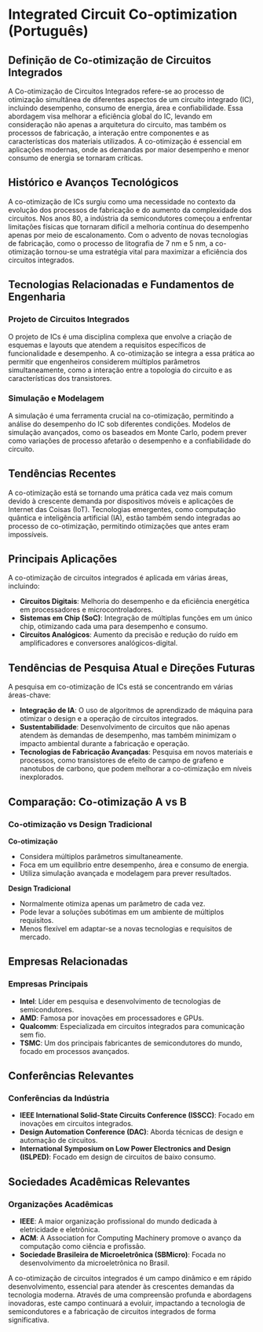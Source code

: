 # Integrated Circuit Co-optimization (Português)

## Definição de Co-otimização de Circuitos Integrados

A Co-otimização de Circuitos Integrados refere-se ao processo de otimização simultânea de diferentes aspectos de um circuito integrado (IC), incluindo desempenho, consumo de energia, área e confiabilidade. Essa abordagem visa melhorar a eficiência global do IC, levando em consideração não apenas a arquitetura do circuito, mas também os processos de fabricação, a interação entre componentes e as características dos materiais utilizados. A co-otimização é essencial em aplicações modernas, onde as demandas por maior desempenho e menor consumo de energia se tornaram críticas.

## Histórico e Avanços Tecnológicos

A co-otimização de ICs surgiu como uma necessidade no contexto da evolução dos processos de fabricação e do aumento da complexidade dos circuitos. Nos anos 80, a indústria da semicondutores começou a enfrentar limitações físicas que tornaram difícil a melhoria contínua do desempenho apenas por meio de escalonamento. Com o advento de novas tecnologias de fabricação, como o processo de litografia de 7 nm e 5 nm, a co-otimização tornou-se uma estratégia vital para maximizar a eficiência dos circuitos integrados.

## Tecnologias Relacionadas e Fundamentos de Engenharia

### Projeto de Circuitos Integrados

O projeto de ICs é uma disciplina complexa que envolve a criação de esquemas e layouts que atendem a requisitos específicos de funcionalidade e desempenho. A co-otimização se integra a essa prática ao permitir que engenheiros considerem múltiplos parâmetros simultaneamente, como a interação entre a topologia do circuito e as características dos transistores.

### Simulação e Modelagem

A simulação é uma ferramenta crucial na co-otimização, permitindo a análise do desempenho do IC sob diferentes condições. Modelos de simulação avançados, como os baseados em Monte Carlo, podem prever como variações de processo afetarão o desempenho e a confiabilidade do circuito.

## Tendências Recentes

A co-otimização está se tornando uma prática cada vez mais comum devido à crescente demanda por dispositivos móveis e aplicações de Internet das Coisas (IoT). Tecnologias emergentes, como computação quântica e inteligência artificial (IA), estão também sendo integradas ao processo de co-otimização, permitindo otimizações que antes eram impossíveis.

## Principais Aplicações

A co-otimização de circuitos integrados é aplicada em várias áreas, incluindo:

- **Circuitos Digitais**: Melhoria do desempenho e da eficiência energética em processadores e microcontroladores.
- **Sistemas em Chip (SoC)**: Integração de múltiplas funções em um único chip, otimizando cada uma para desempenho e consumo.
- **Circuitos Analógicos**: Aumento da precisão e redução do ruído em amplificadores e conversores analógicos-digital.

## Tendências de Pesquisa Atual e Direções Futuras

A pesquisa em co-otimização de ICs está se concentrando em várias áreas-chave:

- **Integração de IA**: O uso de algoritmos de aprendizado de máquina para otimizar o design e a operação de circuitos integrados.
- **Sustentabilidade**: Desenvolvimento de circuitos que não apenas atendem às demandas de desempenho, mas também minimizam o impacto ambiental durante a fabricação e operação.
- **Tecnologias de Fabricação Avançadas**: Pesquisa em novos materiais e processos, como transistores de efeito de campo de grafeno e nanotubos de carbono, que podem melhorar a co-otimização em níveis inexplorados.

## Comparação: Co-otimização A vs B

### Co-otimização vs Design Tradicional

**Co-otimização**  
- Considera múltiplos parâmetros simultaneamente.
- Foca em um equilíbrio entre desempenho, área e consumo de energia.
- Utiliza simulação avançada e modelagem para prever resultados.

**Design Tradicional**  
- Normalmente otimiza apenas um parâmetro de cada vez.
- Pode levar a soluções subótimas em um ambiente de múltiplos requisitos.
- Menos flexível em adaptar-se a novas tecnologias e requisitos de mercado.

## Empresas Relacionadas

### Empresas Principais

- **Intel**: Líder em pesquisa e desenvolvimento de tecnologias de semicondutores.
- **AMD**: Famosa por inovações em processadores e GPUs.
- **Qualcomm**: Especializada em circuitos integrados para comunicação sem fio.
- **TSMC**: Um dos principais fabricantes de semicondutores do mundo, focado em processos avançados.

## Conferências Relevantes

### Conferências da Indústria

- **IEEE International Solid-State Circuits Conference (ISSCC)**: Focado em inovações em circuitos integrados.
- **Design Automation Conference (DAC)**: Aborda técnicas de design e automação de circuitos.
- **International Symposium on Low Power Electronics and Design (ISLPED)**: Focado em design de circuitos de baixo consumo.

## Sociedades Acadêmicas Relevantes

### Organizações Acadêmicas

- **IEEE**: A maior organização profissional do mundo dedicada à eletricidade e eletrônica.
- **ACM**: A Association for Computing Machinery promove o avanço da computação como ciência e profissão.
- **Sociedade Brasileira de Microeletrônica (SBMicro)**: Focada no desenvolvimento da microeletrônica no Brasil.

A co-otimização de circuitos integrados é um campo dinâmico e em rápido desenvolvimento, essencial para atender às crescentes demandas da tecnologia moderna. Através de uma compreensão profunda e abordagens inovadoras, este campo continuará a evoluir, impactando a tecnologia de semicondutores e a fabricação de circuitos integrados de forma significativa.